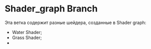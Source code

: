 # Shader_graph Branch

Эта ветка содержит  разные шейдера, созданные  в Shader graph:

- Water Shader;
- Grass Shader;
- 

